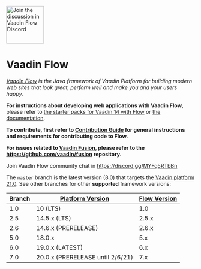 <a target="_blank" href="https://discord.gg/MYFq5RTbBn"><img src="https://discord.com/assets/e4923594e694a21542a489471ecffa50.svg" width="100" alt="Join the discussion in Vaadin Flow Discord"></img></a>

Vaadin Flow
======
*[Vaadin Flow](https://vaadin.com/flow) is the Java framework of Vaadin Platform for building modern web sites that look great, perform well and make you and your users happy.*

**For instructions about developing web applications with Vaadin Flow**, please refer to [the starter packs for Vaadin 14 with Flow](https://vaadin.com/start) or [the documentation](https://vaadin.com/docs/flow/Overview.html).

**To contribute, first refer to [Contribution Guide](/CONTRIBUTING.md) for general instructions and requirements for contributing code to Flow.**

**For issues related to [Vaadin Fusion](https://vaadin.com/fusion), please refer to the https://github.com/vaadin/fusion repository.**

Join Vaadin Flow community chat in https://discord.gg/MYFq5RTbBn

The `master` branch is the latest version (8.0) that targets the [Vaadin platform 21.0](https://github.com/vaadin/platform). See other branches for other **supported** framework versions:

| Branch | [Platform Version](https://github.com/vaadin/platform/releases) | [Flow Version](https://github.com/vaadin/flow/releases) |
|--------|-----------------------------------------------------------------|---------------------------------------------------------|
|  1.0   |  10 (LTS)                                                       |  1.0                                                    |
|  2.5   |  14.5.x (LTS)                                                   |  2.5.x                                                  |
|  2.6   |  14.6.x (PRERELEASE)                                            |  2.6.x                                                  |
|  5.0   |  18.0.x                                                         |  5.x                                                    |
|  6.0   |  19.0.x (LATEST)                                                |  6.x                                                    |
|  7.0   |  20.0.x (PRERELEASE until 2/6/21)                               |  7.x                                                    |

